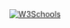 <a href="https://discordstatus.com">
<img border="0" alt="W3Schools" src="https://hcti.io/v1/image/db7e92dd-1d8c-4989-91b2-c1d2d245a513">
</a>
